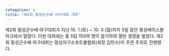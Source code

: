```yaml
---
categories: a
title: "제2회 횡성군수배 야구대회 개최"
---
```

제2회 횡성군수배 야구대회가 지난 10. 1.(토) ~ 10. 3.(월)까지 3일 동안 횡성베이스볼파크에서 열렸다. 이번 대회에는 총 5팀 150여 명이 참가하여 열띤 경쟁을 벌였다. 제2회 횡성군수배 야구대회는 횡성야구소프트볼협회(회장 김민수)이 주관 주최로 진행됐다.